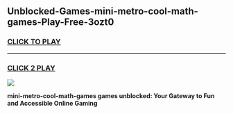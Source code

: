 
## Unblocked-Games-mini-metro-cool-math-games-Play-Free-3ozt0
<h3>
<a href="https://premium76.site?title=mini-metro-cool-math-games&ref=23A">CLICK TO PLAY</a></h3>
<hr>

<h3>
<a href="https://premium76.site?title=mini-metro-cool-math-games&ref=23A">CLICK 2 PLAY</a>
  
</h3>

<a href="https://premium76.site?title=mini-metro-cool-math-games&ref=23A"><img src="https://clearcache.store/games.png"></a>


**mini-metro-cool-math-games games unblocked: Your Gateway to Fun and Accessible Online Gaming**
